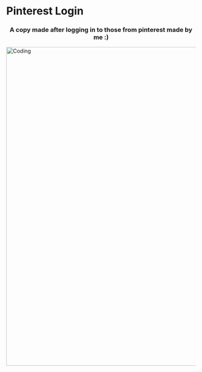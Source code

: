 # Pinterest Login

<h3 align="center">A copy made after logging in to those from pinterest made by me :)</h3>

<img align="center" alt="Coding" width="850" src="https://c.tenor.com/GfSX-u7VGM4AAAAC/coding.gif">
